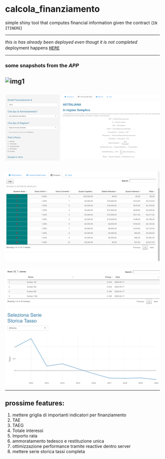 # calcola_finanziamento
simple shiny tool that computes financial information given the contract (`IN ITINERE`)

---

_this is has already been deployed even thougt it is not completed_
deployment happens
 <span style="font-size:larger;">[`HERE`](http://niccolosalvini.shinyapps.io/calcola_finanziamento)</span>



------

### some snapshots from the _APP_

![img1](https://recordit.co/HUa4Tf6adF)
---
![img2](snaps/img2.PNG)
---
![img3](snaps/img3.PNG)
---
![img4](snaps/img4.PNG)

----

## prossime features:

1. mettere griglia di importanti indicatori per finanziamento
  1. TAE
  2. TAEG
  3. Totale interessi 
  4. Importo rata
2. ammoratamento tedesco e restituzione unica
3. ottimizzazione performance tramite reactive dentro server
4. mettere serie storica tassi completa 
